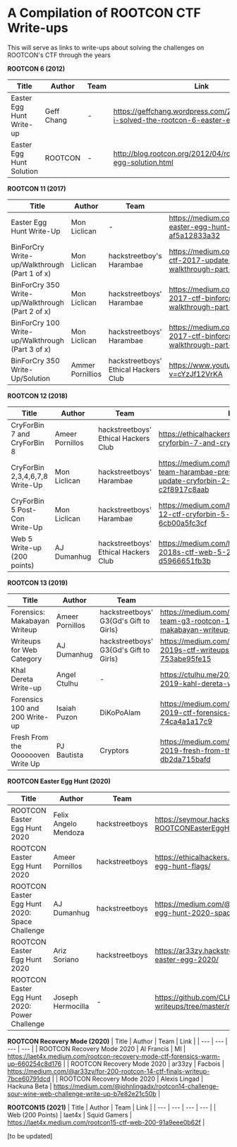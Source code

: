 # A Compilation of ROOTCON CTF Write-ups
This will serve as links to write-ups about solving the challenges on ROOTCON's CTF through the years

**ROOTCON 6 (2012)**

| Title | Author | Team | Link |
| --- | --- | --- | --- |
| Easter Egg Hunt Write-up | Geff Chang | - | https://geffchang.wordpress.com/2012/04/09/how-i-solved-the-rootcon-6-easter-egg-hunt/ |
| Easter Egg Hunt Solution | ROOTCON | - | http://blog.rootcon.org/2012/04/rootcon-easter-egg-solution.html |


**ROOTCON 11 (2017)**

| Title | Author | Team | Link |
| --- | --- | --- | --- |
| Easter Egg Hunt Write-Up | Mon Liclican | - | https://medium.com/@monliclican/rootcon-easter-egg-hunt-2017-write-up-af5a12833a32 |
| BinForCry Write-up/Walkthrough (Part 1 of x) | Mon Liclican | hackstreetboy's Harambae | https://medium.com/@monliclican/rootcon-ctf-2017-update-binforcry-write-up-walkthrough-part-1-of-x-c015d60e2583 |
| BinForCry 350 Write-up/Walkthrough (Part 2 of x) | Mon Liclican | hackstreetboys' Harambae | https://medium.com/@monliclican/rootcon-2017-ctf-binforcry-350-write-up-walkthrough-part-2-of-x-5731c91c2266 |
| BinForCry 100 Write-up/Walkthrough (Part 3 of x) | Mon Liclican | hackstreetboys' Harambae | https://medium.com/@monliclican/rootcon-2017-ctf-binforcry-100-write-up-walkthrough-part-3-of-x-9bde70e09e9 |
| BinForCry 350 Write-Up/Solution | Ammer Pornillios | hackstreetboys' Ethical Hackers Club | https://www.youtube.com/watch?v=cYzJf12VrKA |


**ROOTCON 12 (2018)**

| Title | Author | Team | Link |
| --- | --- | --- | --- |
| CryForBin 7 and CryForBin 8 | Ameer Pornillos | hackstreetboys' Ethical Hackers Club | https://ethicalhackers.club/rootcon-12-ctf-cryforbin-7-and-cryforbin-8-write-up/ |
| CryForBin 2,3,4,6,7,8 Write-Up | Mon Liclican | hackstreetboys' Harambae | https://medium.com/hackstreetboys/hsb-team-harambae-presents-rootcon-12-ctf-update-cryforbin-2-3-4-6-7-8-write-up-c2f8917c8aab |
| CryForBin 5 Post-Con Write-Up | Mon Liclican | hackstreetboys' Harambae | https://medium.com/hackstreetboys/rootcon-12-ctf-cryforbin-5-post-con-write-up-6cb00a5fc3cf |
| Web 5 Write-up (200 points) | AJ Dumanhug | hackstreetboys' Ethical Hackers Club | https://medium.com/hackstreetboys/rootcon-2018s-ctf-web-5-200-points-d5966651fb3b |


**ROOTCON 13 (2019)**

| Title | Author | Team | Link |
| --- | --- | --- | --- |
| Forensics: Makabayan Writeup | Ameer Pornillos | hackstreetboys' G3{Gd's Gift to Girls} | https://medium.com/@ameerpornillos/hsb-team-g3-rootcon-13-ctf-forensics-makabayan-writeup-83f1505a9926 |
| Writeups for Web Category | AJ Dumanhug | hackstreetboys' G3{Gd's Gift to Girls} | https://medium.com/bugbountywriteup/rootcon-2019s-ctf-writeups-for-web-category-753abe95fe15 |
| Khal Dereta Write-up | Angel Ctulhu | - | https://ctulhu.me/2019/09/29/rootcon-ctf-2019-kahl-dereta-write-up/ |
| Forensics 100 and 200 Write-up | Isaiah Puzon | DiKoPoAlam | https://medium.com/@isaiah.puzon/rootcon-2019-ctf-forensics-100-and-200-writeup-74ca4a1a17c9
| Fresh From the Ooooooven Write Up | PJ Bautista | Cryptors | https://medium.com/@pjbautista/rootcon-ctf-2019-fresh-from-the-ooooooven-write-up-db2da715bafd |

**ROOTCON Easter Egg Hunt (2020)**

| Title | Author | Team | Link |
| --- | --- | --- | --- |
| ROOTCON Easter Egg Hunt 2020 | Felix Angelo Mendoza | hackstreetboys | https://seymour.hackstreetboys.ph/chals/ctf/2020-ROOTCONEasterEggHunt.html |
| ROOTCON Easter Egg Hunt 2020 | Ameer Pornillos | hackstreetboys | https://ethicalhackers.club/rootcon-2020-easter-egg-hunt-flags/ |
| ROOTCON Easter Egg Hunt 2020: Space Challenge | AJ Dumanhug | hackstreetboys | https://medium.com/@ajdumanhug/rootcon-easter-egg-hunt-2020-space-challenge-a6ec26ef480c |
| ROOTCON Easter Egg Hunt 2020 | Ariz Soriano | hackstreetboys | https://ar33zy.hackstreetboys.ph/rootcon/ctf/rootcon-easter-egg-2020/ |
| ROOTCON Easter Egg Hunt 2020: Power Challenge | Joseph Hermocilla | - | https://github.com/CLKTCK/ctf-writeups/tree/master/rc14-egg/power | 

**ROOTCON Recovery Mode (2020)**
| Title | Author | Team | Link |
| --- | --- | --- | --- |
| ROOTCON Recovery Mode 2020 | Al Francis | MI | https://laet4x.medium.com/rootcon-recovery-mode-ctf-forensics-warm-up-660254c8d176 |
| ROOTCON Recovery Mode 2020 | ar33zy | Facbois | https://medium.com/@ar33zy/for-200-rootcon-14-ctf-finals-writeup-7bce60791dcd |
| ROOTCON Recovery Mode 2020 | Alexis Lingad | Hackuna Beta | https://medium.com/@johnlingadx/rootcon14-challenge-sour-wine-web-challenge-write-up-b7e82e21c50b |

**ROOTCON15 (2021)**
| Title | Author | Team | Link |
| --- | --- | --- | --- |
| Web (200 Points) | laet4x | Squid Gamers | https://laet4x.medium.com/rootcon15-ctf-web-200-91a9eee0b62f |



[to be updated]

